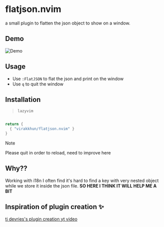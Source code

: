 # flatjson.nvim

a small plugin to flatten the json object to show on a window.

## Demo

![Demo](https://github.com/virakkhun/flatjson.nvim/blob/main/demo.gif)

## Usage

- Use `:FlatJSON` to flat the json and print on the window
- Use `q` to quit the window

## Installation

> `lazyvim`

```lua

return {
  { "virakkhun/flatjson.nvim" }
}

```

> [!NOTE]
> Please quit in order to reload, need to improve here

## Why??

Working with i18n I often find it's hard to find a key with very nested object
while we store it inside the json file. **SO HERE I THINK IT WILL HELP ME A BIT**

## Inspiration of plugin creation ✨

[tj devries's plugin creation yt video](https://youtu.be/VGid4aN25iI?si=Gk8ZCYMA0eky7M-N)
